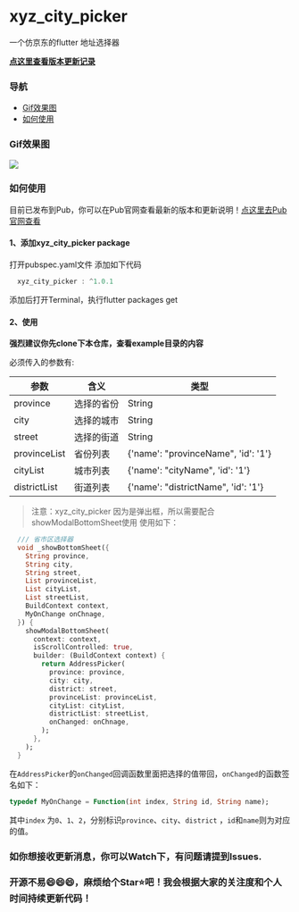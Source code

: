 # xyz_city_picker

一个仿京东的flutter 地址选择器

**<u>[点这里查看版本更新记录](https://pub.dev/packages/xyz_city_picker/changelog)</u>**


### 导航
- [Gif效果图](#Gif效果图)
- [如何使用](#如何使用)


### Gif效果图

<a target="_blank" rel="noopener noreferrer" href="https://i.loli.net/2020/07/16/Y5rDLqWZUd2X3yw.gif"><img src="https://i.loli.net/2020/07/16/Y5rDLqWZUd2X3yw.gif" align="center" style="max-width:100%;"></a>

### 如何使用
目前已发布到Pub，你可以在Pub官网查看最新的版本和更新说明！[点这里去Pub官网查看](https://pub.dev/packages/xyz_city_picker)
#### 1、添加xyz_city_picker package
打开pubspec.yaml文件
添加如下代码
``` dart
  xyz_city_picker : ^1.0.1
```
添加后打开Terminal，执行flutter packages get

#### 2、使用

**强烈建议你先clone下本仓库，查看example目录的内容**

必须传入的参数有:

| 参数         | 含义       | 类型                                |
| ------------ | ---------- | ----------------------------------- |
| province     | 选择的省份 | String                              |
| city         | 选择的城市 | String                              |
| street       | 选择的街道 | String                              |
| provinceList | 省份列表   | {'name': "provinceName", 'id': '1'} |
| cityList     | 城市列表   | {'name': "cityName", 'id': '1'}     |
| districtList | 街道列表   | {'name': "districtName", 'id': '1'} |


> 注意：xyz_city_picker 因为是弹出框，所以需要配合showModalBottomSheet使用
使用如下：
```dart
  /// 省市区选择器
  void _showBottomSheet({
    String province,
    String city,
    String street,
    List provinceList,
    List cityList,
    List streetList,
    BuildContext context,
    MyOnChange onChnage,
  }) {
    showModalBottomSheet(
      context: context,
      isScrollControlled: true,
      builder: (BuildContext context) {
        return AddressPicker(
          province: province,
          city: city,
          district: street,
          provinceList: provinceList,
          cityList: cityList,
          districtList: streetList,
          onChanged: onChnage,
        );
      },
    );
  }
```
在`AddressPicker`的`onChanged`回调函数里面把选择的值带回，`onChanged`的函数签名如下：
```dart
typedef MyOnChange = Function(int index, String id, String name);
```
其中`index` 为`0`、`1`、`2`，分别标识`province`、`city`、`district` ，`id`和`name`则为对应的值。


### 如你想接收更新消息，你可以Watch下，有问题请提到Issues.

### 开源不易😄😄😄，麻烦给个Star⭐️吧！我会根据大家的关注度和个人时间持续更新代码！
